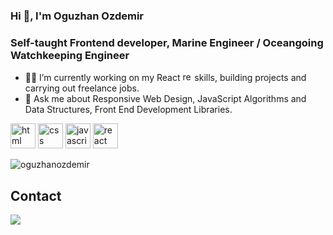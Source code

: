 ### Hi 👋, I'm Oguzhan Ozdemir
### Self-taught Frontend developer, Marine Engineer / Oceangoing Watchkeeping Engineer


- 👨‍💻 I’m currently working on my React <img src="https://cdn.worldvectorlogo.com/logos/react-2.svg" alt="react" width="15" height="15"/> skills, building projects and carrying out freelance jobs.
- 💬 Ask me about Responsive Web Design, JavaScript Algorithms and Data Structures, Front End Development Libraries.

<p align="left"> 
   <img src="https://cdn.worldvectorlogo.com/logos/html-1.svg" alt="html" width="40" height="40"/>
   <img src="https://cdn.worldvectorlogo.com/logos/css-3.svg" alt="css" width="40" height="40"/>
   <img src="https://cdn.worldvectorlogo.com/logos/javascript-1.svg" alt="javascript" width="40" height="40"/>
   <img src="https://cdn.worldvectorlogo.com/logos/react-2.svg" alt="react" width="40" height="40"/>
</p>

<p align="left"> <img src="https://komarev.com/ghpvc/?username=oguzhanozdemir" alt="oguzhanozdemir" /> </p>

##  Contact
[![](https://img.shields.io/badge/linkedin-%2312100E.svg?&style=for-the-badge&logo=linkedin&logoColor=white)](https://www.linkedin.com/in/0zdemir0guzhan/)